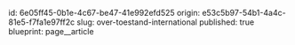 id: 6e05ff45-0b1e-4c67-be47-41e992efd525
origin: e53c5b97-54b1-4a4c-81e5-f7fa1e97ff2c
slug: over-toestand-international
published: true
blueprint: page__article
